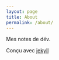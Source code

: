 ```yaml
---
layout: page
title: About
permalink: /about/
---
```


Mes notes de dév.

Conçu avec 
[jekyll](https://github.com/jekyll/jekyll)
